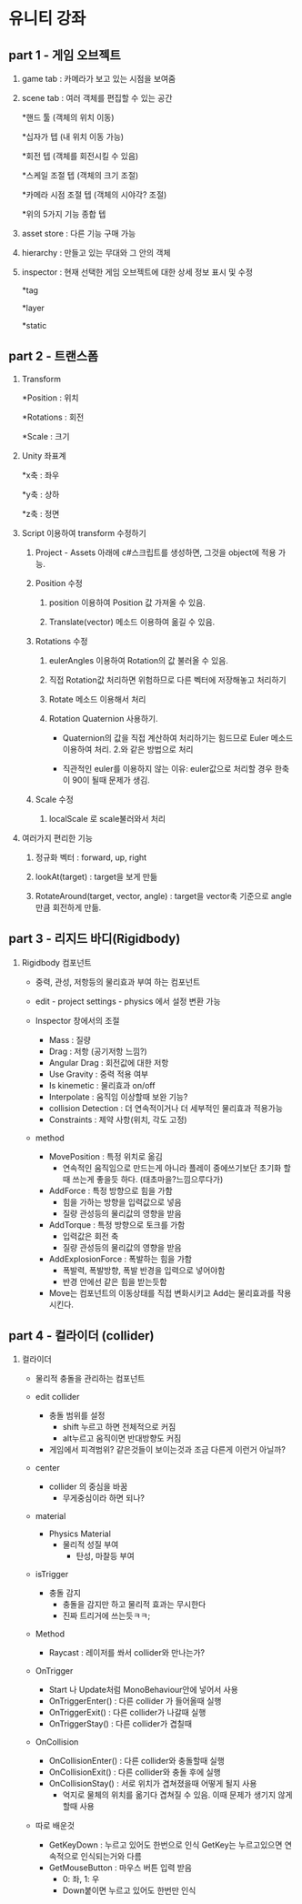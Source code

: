 유니티 강좌
===========

part 1 - 게임 오브젝트
--------------------

1. game tab : 카메라가 보고 있는 시점을 보여줌
   
2. scene tab : 여러 객체를 편집할 수 있는 공간
   
   *핸드 툴 (객체의 위치 이동)
   
   *십자가 텝 (내 위치 이동 가능)

   *회전 텝 (객체를 회전시킬 수 있음)

   *스케일 조절 텝 (객체의 크기 조절)

   *카메라 시점 조절 텝 (객체의 시야각? 조절)

   *위의 5가지 기능 종합 텝

3. asset store : 다른 기능 구매 가능
   
4. hierarchy : 만들고 있는 무대와 그 안의 객체
   
5. inspector : 현재 선택한 게임 오브젝트에 대한 상세 정보 표시 및 수정
    
    *tag

    *layer 

    *static


part 2 - 트랜스폼
----------------

1. Transform 

    *Position : 위치

    *Rotations : 회전

    *Scale : 크기

2. Unity 좌표계

    *x축 : 좌우

    *y축 : 상하

    *z축 : 정면

3. Script 이용하여 transform 수정하기

    1. Project - Assets 아래에 c#스크립트를 생성하면, 그것을 object에 적용 가능.

    2. Position 수정

        1. position 이용하여 Position 값 가져올 수 있음.
        
        2. Translate(vector) 메소드 이용하여 옮길 수 있음. 
    3. Rotations 수정
        
        1. eulerAngles 이용하여 Rotation의 값 불러올 수 있음. 

        2. 직접 Rotation값 처리하면 위험하므로 다른 벡터에 저장해놓고 처리하기

        3. Rotate 메소드 이용해서 처리

        4. Rotation Quaternion 사용하기. 

            - Quaternion의 값을 직접 계산하여 처리하기는 힘드므로 Euler 메소드 이용하여 처리. 2.와 같은 방법으로 처리

            - 직관적인 euler를 이용하지 않는 이유: euler값으로 처리할 경우 한축이 90이 될때 문제가 생김. 
    4. Scale 수정

        1. localScale 로 scale불러와서 처리

4. 여러가지 편리한 기능

    1. 정규화 벡터 : forward, up, right

    2. lookAt(target) : target을 보게 만듦

    3. RotateAround(target, vector, angle) : target을 vector축 기준으로 angle만큼 회전하게 만듦.

part 3 - 리지드 바디(Rigidbody)
--------

1. Rigidbody 컴포넌트
    - 중력, 관성, 저항등의 물리효과 부여 하는 컴포넌트
    - edit - project settings - physics 에서 설정 변환 가능
    - Inspector 창에서의 조절
        - Mass : 질량
        - Drag : 저항 (공기저항 느낌?)
        - Angular Drag : 회전값에 대한 저항
        - Use Gravity : 중력 적용 여부
        - Is kinemetic : 물리효과 on/off
        - Interpolate : 움직임 이상할때 보완 기능? 
        - collision Detection : 더 연속적이거나 더 세부적인 물리효과 적용가능
        - Constraints : 제약 사항(위치, 각도 고정)

    - method
        - MovePosition : 특정 위치로 옮김 
            - 연속적인 움직임으로 만드는게 아니라 플레이 중에쓰기보단 초기화 할때 쓰는게 좋을듯 하다. (태초마을?느낌으루다가)
        - AddForce : 특정 방향으로 힘을 가함 
            - 힘을 가하는 방향을 입력값으로 넣음
            - 질량 관성등의 물리값의 영향을 받음
        - AddTorque : 특정 방향으로 토크를 가함
            - 입력값은 회전 축
            - 질량 관성등의 물리값의 영향을 받음
        - AddExplosionForce : 폭발하는 힘을 가함
            - 폭발력, 폭발방향, 폭발 반경을 입력으로 넣어야함
            - 반경 안에선 같은 힘을 받는듯함
        - Move는 컴포넌트의 이동상태를 직접 변화시키고 Add는 물리효과를 작용시킨다.

part 4 - 컬라이더 (collider)
---------
1. 컬라이더
    - 물리적 충돌을 관리하는 컴포넌트
    - edit collider 
        - 충돌 범위를 설정
            - shift 누르고 하면 전체적으로 커짐
            - alt누르고 움직이면 반대방향도 커짐
        - 게임에서 피격범위? 같은것들이 보이는것과 조금 다른게 이런거 아닐까?

    - center
        - collider 의 중심을 바꿈
            - 무게중심이라 하면 되나?
    
    - material
        - Physics Material
            - 물리적 성질 부여
                - 탄성, 마찰등 부여
    
    - isTrigger
        - 충돌 감지
            - 충돌을 감지만 하고 물리적 효과는 무시한다
            - 진짜 트리거에 쓰는듯ㅋㅋ;
    
    - Method
        - Raycast : 레이저를 쏴서 collider와 만나는가?

    - OnTrigger
        - Start 나 Update처럼 MonoBehaviour안에 넣어서 사용
        - OnTriggerEnter() : 다른 collider 가 들어올때 실행
        - OnTriggerExit() : 다른 collider가 나갈때 실행
        - OnTriggerStay() : 다른 collider가 겹칠때
    - OnCollision
        - OnCollisionEnter() : 다른 collider와 충돌할때 실행
        - OnCollisionExit() : 다른 collider와 충돌 후에 실행
        - OnCollisionStay() : 서로 위치가 겹쳐졌을때 어떻게 될지 사용
            - 억지로 물체의 위치를 옮기다 겹쳐질 수 있음. 이때 문제가 생기지 않게 할때 사용
    - 따로 배운것
        - GetKeyDown : 누르고 있어도 한번으로 인식 GetKey는 누르고있으면 연속적으로 인식되는거와 다름
        - GetMouseButton : 마우스 버튼 입력 받음
            - 0: 좌, 1: 우
            - Down붙이면 누르고 있어도 한번만 인식